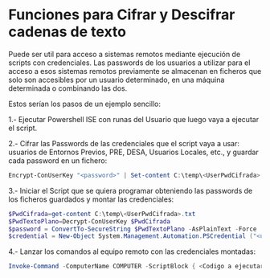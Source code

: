 # Funciones para Cifrar y Descifrar cadenas de texto

Puede ser util para acceso a sistemas remotos mediante ejecución de scripts con credenciales.  Las passwords de los usuarios a utilizar para el acceso a esos sistemas remotos previamente se almacenan en ficheros que solo son accesibles por un usuario determinado, en una máquina determinada o combinando las dos.  

Estos serían los pasos de un ejemplo sencillo:

1.- Ejecutar Powershell ISE con runas del Usuario que luego vaya a ejecutar el script.

2.- Cifrar las Passwords de las credenciales que el script vaya a usar: usuarios de Entornos Previos, PRE, DESA, Usuarios Locales, etc., y guardar cada password en un fichero:

```powershell
Encrypt-ConUserKey "<password>" | Set-content C:\temp\<UserPwdCifrada>.txt
```  

3.- Iniciar el Script que se quiera programar obteniendo las passwords de los ficheros guardados y montar las credenciales:

```powershell  
$PwdCifrada=get-content C:\temp\<UserPwdCifrada>.txt
$PwdTextoPlano=Decrypt-ConUserKey $PwdCifrada
$password = ConvertTo-SecureString $PwdTextoPlano -AsPlainText -Force
$credential = New-Object System.Management.Automation.PSCredential ("<username>", $password)
``` 
4.- Lanzar los comandos al equipo remoto con las credenciales montadas:

```powershell  
Invoke-Command -ComputerName COMPUTER -ScriptBlock { <Codigo a ejecutar en equipo remoto> } -Credential $credential
``` 
